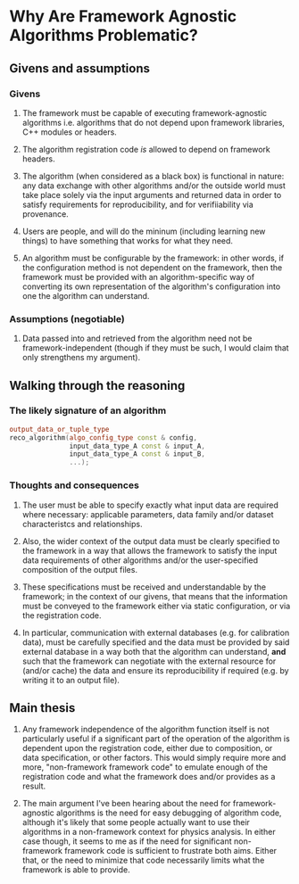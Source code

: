 # Why Are Framework Agnostic Algorithms Problematic?

## Givens and assumptions

### Givens

1. The framework must be capable of executing framework-agnostic
   algorithms i.e. algorithms that do not depend upon framework
   libraries, C++ modules or headers.

1. The algorithm registration code _is_ allowed to depend on framework
   headers.

1. The algorithm (when considered as a black box) is functional in
   nature: any data exchange with other algorithms and/or the outside
   world must take place solely via the input arguments and returned
   data in order to satisfy requirements for reproducibility, and for
   verifiiability via provenance.

1. Users are people, and will do the mininum (including learning new
   things) to have something that works for what they need.

1. An algorithm must be configurable by the framework: in other words,
   if the configuration method is not dependent on the framework, then
   the framework must be provided with an algorithm-specific way of
   converting its own representation of the algorithm's configuration
   into one the algorithm can understand.

### Assumptions (negotiable)

1. Data passed into and retrieved from the algorithm need not be
   framework-independent (though if they must be such, I would claim
   that only strengthens my argument).

## Walking through the reasoning

### The likely signature of an algorithm

```.c++
output_data_or_tuple_type
reco_algorithm(algo_config_type const & config,
               input_data_type_A const & input_A,
               input_data_type_A const & input_B,
               ...);
```

### Thoughts and consequences

1. The user must be able to specify exactly what input data are required
   where necessary: applicable parameters, data family and/or dataset
   characteristcs and relationships.

1. Also, the wider context of the output data must be clearly specified
   to the framework in a way that allows the framework to satisfy the
   input data requirements of other algorithms and/or the user-specified
   composition of the output files.

1. These specifications must be received and understandable by the
   framework; in the context of our givens, that means that the
   information must be conveyed to the framework either via static
   configuration, or via the registration code.
   
1. In particular, communication with external databases (e.g. for
   calibration data), must be carefully specified and the data must be
   provided by said external database in a way both that the algorithm
   can understand, **and** such that the framework can negotiate with
   the external resource for (and/or cache) the data and ensure its
   reproducibility if required (e.g. by writing it to an output file).

## Main thesis

1. Any framework independence of the algorithm function itself is not
   particularly useful if a significant part of the operation of the
   algorithm is dependent upon the registration code, either due to
   composition, or data specification, or other factors. This would
   simply require more and more, "non-framework framework code" to
   emulate enough of the registration code and what the framework does
   and/or provides as a result.
   
1. The main argument I've been hearing about the need for
   framework-agnostic algorithms is the need for easy debugging of
   algorithm code, although it's likely that some people actually want
   to use their algorithms in a non-framework context for physics
   analysis. In either case though, it seems to me as if the need for
   significant non-framework framework code is sufficient to frustrate
   both aims. Either that, or the need to minimize that code necessarily
   limits what the framework is able to provide.
